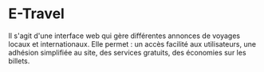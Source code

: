 # E-Travel
Il s'agit d'une interface web qui gère différentes annonces de
voyages locaux et internationaux. Elle permet : un accès facilité aux
utilisateurs, une adhésion simplifiée au site, des services gratuits,
des économies sur les billets.
